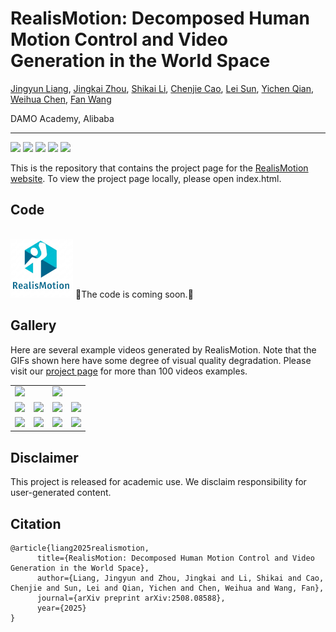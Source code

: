 # RealisMotion: Decomposed Human Motion Control and Video Generation in the World Space

[Jingyun Liang](https://jingyunliang.github.io/), [Jingkai Zhou](https://scholar.google.com/citations?user=80d4v4kAAAAJ), [Shikai Li](https://scholar.google.com/citations?user=WXGg2rgAAAAJ), [Chenjie Cao](https://scholar.google.com/citations?user=1INK-I0AAAAJ), [Lei Sun](https://ahupujr.github.io/), [Yichen Qian](https://scholar.google.com/citations?user=JjTDAOsAAAAJ), [Weihua Chen](https://scholar.google.com/citations?user=KWVlYaMAAAAJ), [Fan Wang](https://scholar.google.com/citations?user=WCRGTHsAAAAJ)

DAMO Academy, Alibaba

---

<a href='https://arxiv.org/abs/2508.08588'>
<img src='https://img.shields.io/badge/arXiv-red'></a> 
<a href='https://github.com/JingyunLiang/RealisMotion'>
<img src='https://img.shields.io/github/stars/JingyunLiang/RealisMotion?style=social'></a> 
<a href='https://jingyunliang.github.io/RealisMotion'>
<img src='https://img.shields.io/badge/Project-Page-green'></a> 
<a href='https://huggingface.co/jingyunliang/RealisMotion'>
<img src='https://img.shields.io/badge/Huggingface-orange'></a> 
<a href='https://huggingface.co/datasets/jingyunliang/Trajectory100'>
<img src='https://img.shields.io/badge/Test-Dataset-blue'></a> 

This is the repository that contains the project page for the [RealisMotion website](https://jingyunliang.github.io/RealisMotion). To view the project page locally, please open index.html.

## Code
<br>
<img src="assets/logos/RealisMotion.svg" width=100>
🤗The code is coming soon.🤗
<br>


## Gallery
Here are several example videos generated by RealisMotion. 
Note that the GIFs shown here have some degree of visual quality degradation.
Please visit our [project page](https://jingyunliang.github.io/RealisMotion) for more than 100 videos examples.

<table class="center">
    <tr>
    <td colspan="2"><img src="https://github.com/JingyunLiang/RealisMotion/releases/download/v0.0/example1.gif"></td>
    <td colspan="2"><img src="https://github.com/JingyunLiang/RealisMotion/releases/download/v0.0/example2.gif"></td>
    </tr>
    <tr>
    <td><img src="https://github.com/JingyunLiang/RealisMotion/releases/download/v0.0/example3.gif"></td>
    <td><img src="https://github.com/JingyunLiang/RealisMotion/releases/download/v0.0/example4.gif"></td>
    <td><img src="https://github.com/JingyunLiang/RealisMotion/releases/download/v0.0/example5.gif"></td>
    <td><img src="https://github.com/JingyunLiang/RealisMotion/releases/download/v0.0/example6.gif"></td>
    </tr>
    <tr>
    <td><img src="https://github.com/JingyunLiang/RealisMotion/releases/download/v0.0/example7.gif"></td>
    <td><img src="https://github.com/JingyunLiang/RealisMotion/releases/download/v0.0/example8.gif"></td>
    <td><img src="https://github.com/JingyunLiang/RealisMotion/releases/download/v0.0/example9.gif"></td>
    <td><img src="https://github.com/JingyunLiang/RealisMotion/releases/download/v0.0/example10.gif"></td>
    </tr>
</table>


## Disclaimer
This project is released for academic use.
We disclaim responsibility for user-generated content.

## Citation

```
@article{liang2025realismotion,
      title={RealisMotion: Decomposed Human Motion Control and Video Generation in the World Space},
      author={Liang, Jingyun and Zhou, Jingkai and Li, Shikai and Cao, Chenjie and Sun, Lei and Qian, Yichen and Chen, Weihua and Wang, Fan},
      journal={arXiv preprint arXiv:2508.08588},
      year={2025}
}
```

